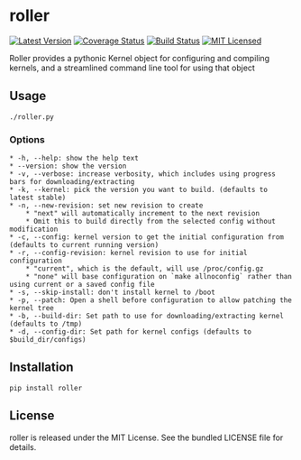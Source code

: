 roller
=========

[![Latest Version](https://img.shields.io/pypi/v/roller.svg)](https://pypi.python.org/pypi/roller/)
[![Coverage Status](https://img.shields.io/coveralls/akerl/roller.svg)](https://coveralls.io/r/akerl/roller)
[![Build Status](https://img.shields.io/travis/akerl/roller.svg)](https://travis-ci.org/akerl/roller)
[![MIT Licensed](https://img.shields.io/badge/license-MIT-green.svg)](https://tldrlegal.com/license/mit-license)

Roller provides a pythonic Kernel object for configuring and compiling kernels, and a streamlined command line tool for using that object

## Usage

    ./roller.py

### Options
    * -h, --help: show the help text
    * --version: show the version
    * -v, --verbose: increase verbosity, which includes using progress bars for downloading/extracting
    * -k, --kernel: pick the version you want to build. (defaults to latest stable)
    * -n, --new-revision: set new revision to create
        * "next" will automatically increment to the next revision
        * Omit this to build directly from the selected config without modification
    * -c, --config: kernel version to get the initial configuration from (defaults to current running version)
    * -r, --config-revision: kernel revision to use for initial configuration
        * "current", which is the default, will use /proc/config.gz
        * "none" will base configuration on `make allnoconfig` rather than using current or a saved config file
    * -s, --skip-install: don't install kernel to /boot
    * -p, --patch: Open a shell before configuration to allow patching the kernel tree
    * -b, --build-dir: Set path to use for downloading/extracting kernel (defaults to /tmp)
    * -d, --config-dir: Set path for kernel configs (defaults to $build_dir/configs)

## Installation

    pip install roller

## License

roller is released under the MIT License. See the bundled LICENSE file for details.

